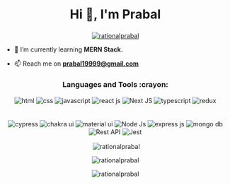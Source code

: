 <h1 align="center">Hi 👋, I'm Prabal</h1>
<h3 align="center"><Full Stack Web Developer/></h3>




<p align="center"> <a href="https://github.com/ryo-ma/github-profile-trophy"><img src="https://github-profile-trophy.vercel.app/?username=rationalprabal" alt="rationalprabal" /></a> </p>

- 🌱 I’m currently learning **MERN Stack.**

- 📫 Reach me on **prabal19999@gmail.com**
<p align="left">
</p>

<h3 align="center">Languages and Tools :crayon:</h3>
<div align="center"> 
<img  align="center"  src="https://img.shields.io/badge/html5-e36028?style=for-the-badge&logo=html5" alt="html">
<img align="center" src = "https://img.shields.io/badge/css3-2449d8?style=for-the-badge&logo=css3"  alt="css">
<img align="center" src ="https://img.shields.io/badge/javascript-e4d04b?style=for-the-badge&logo=javascript"  alt="javascript">
<img align="center" src="https://img.shields.io/badge/React-5ccfee?style=for-the-badge&logo=react"  alt="react js" />
    <img align="center" src="https://img.shields.io/badge/Next JS-000000?style=for-the-badge&logo=nextjs"  alt="Next JS" />
<img align="center" src="https://img.shields.io/badge/typescript-0074c2?style=for-the-badge&logo=typescript" alt='typescript' />
<img align="center" src="https://img.shields.io/badge/Redux-593D88?style=for-the-badge&logo=redux"  alt="redux" />
  </div>
  <br> </br>
  <div align="center">
<img align="center" src="https://img.shields.io/badge/Cypress-64c89e?style=for-the-badge&logo=cypress"  alt="cypress" />
<img align="center" src="https://img.shields.io/badge/Chakra UI-2abfb3?style=for-the-badge&logo=chakra ui"  alt="chakra ui" />
<img align="center" src="https://img.shields.io/badge/Material UI-0079f2?style=for-the-badge&logo=material ui"  alt="material ui" />
<img align="center" src="https://img.shields.io/badge/Node JS-63985e?style=for-the-badge&logo=node js"  alt="Node Js" />
<img align="center" src="https://img.shields.io/badge/Express JS-ead41c?style=for-the-badge&logo=expressjs"  alt="express js" />
<img align="center" src="https://img.shields.io/badge/Mongo DB-e8eaed?style=for-the-badge&logo=mongodb"  alt="mongo db" />
<img align="center" src="https://img.shields.io/badge/Rest API-2962ff?style=for-the-badge&logo=api"  alt="Rest API" />
  
  <img align="center" src="https://img.shields.io/badge/Jest -913f4b?style=for-the-badge&logo=jest"  alt="Jest" />
  </div>

  





<p align="center">&nbsp;<img align="center" src="https://github-readme-stats.vercel.app/api?username=rationalprabal&show_icons=true&locale=en&theme=dracula" alt="rationalprabal" /></p>
<p align="center"><img align="center" src="https://github-readme-stats.vercel.app/api/top-langs?username=rationalprabal&show_icons=true&locale=en&layout=compact&theme=dracula" alt="rationalprabal" /></p>
<p align="center"><img align="center" src="https://github-readme-streak-stats.herokuapp.com/?user=rationalprabal&theme=dracula" alt="rationalprabal" /></p>

<!---
RationalPrabal/RationalPrabal is a ✨ special ✨ repository because its `README.md` (this file) appears on your GitHub profile.
You can click the Preview link to take a look at your changes.
--->
